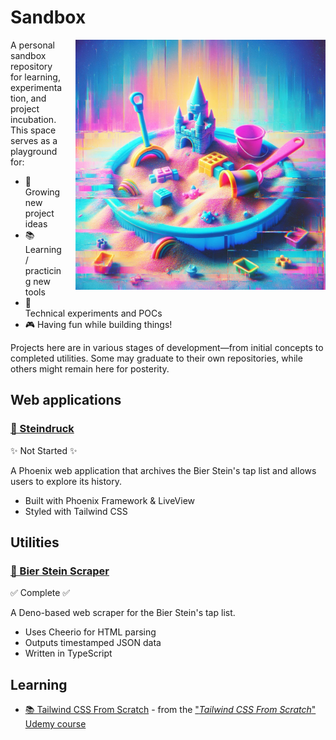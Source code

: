 # Sandbox

<img align="right" width="400" height="400" src="./sandbox.png" alt="sandbox with toys" style="margin: 0 0 20px 20px;">

A personal sandbox repository for learning, experimentation, and project incubation. This space serves as a playground for:

- 🌱 Growing new project ideas
- 📚 Learning / practicing new tools
- 🧪 Technical experiments and POCs
- 🎮 Having fun while building things!

Projects here are in various stages of development—from initial concepts to completed utilities. Some may graduate to their own repositories, while others might remain here for posterity.

## Web applications

### [🍺 Steindruck](https://github.com/clmay/sandbox/tree/main/ex/steindruck)

✨ Not Started ✨

A Phoenix web application that archives the Bier Stein's tap list and allows users to explore its history.

- Built with Phoenix Framework & LiveView
- Styled with Tailwind CSS

## Utilities

### [🤖 Bier Stein Scraper](https://github.com/clmay/sandbox/tree/main/js/bier-stein-scraper)

✅ Complete ✅

A Deno-based web scraper for the Bier Stein's tap list.

- Uses Cheerio for HTML parsing
- Outputs timestamped JSON data
- Written in TypeScript

## Learning

- [📚 Tailwind CSS From Scratch](https://github.com/clmay/sandbox/tree/main/udemy/tailwind-from-scratch) - from the ["*Tailwind CSS From Scratch*" Udemy course](https://www.udemy.com/course/tailwind-from-scratch)
